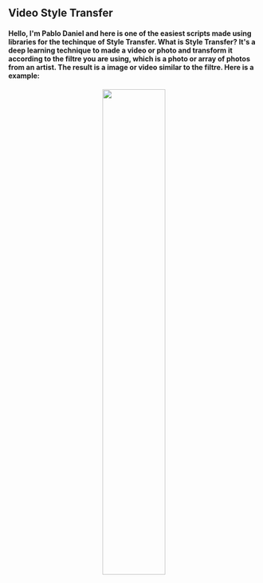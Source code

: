 ## Video Style Transfer

#### Hello, I'm Pablo Daniel and here is one of the easiest scripts made using libraries for the techinque of Style Transfer. What is Style Transfer? It's a deep learning technique to made a video or photo and transform it according to the filtre you are using, which is a photo or array of photos from an artist. The result is a image or video similar to the filtre. Here is a example:


<p align="center" width="100%">
    <img width="50%" src="https://godatadriven.com/wp-content/images/how-to-style-transfer/style-transfer-example.jpg"> 
</p>


